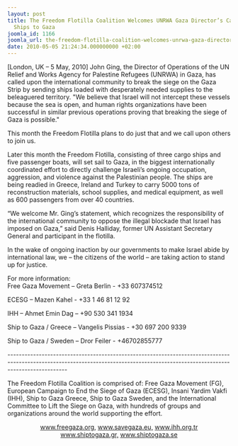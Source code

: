 ```yaml
---
layout: post
title: The Freedom Flotilla Coalition Welcomes UNRWA Gaza Director’s Call to Send
  Ships to Gaza
joomla_id: 1166
joomla_url: the-freedom-flotilla-coalition-welcomes-unrwa-gaza-directors-call-to-send-ships-to-gaza
date: 2010-05-05 21:24:34.000000000 +02:00
---
```

<p><strong></strong>[London, UK – 5 May, 2010] John Ging, the Director of Operations of the UN Relief and Works Agency for Palestine Refugees (UNRWA) in Gaza, has called upon the international community to break the siege on the Gaza Strip by sending ships loaded with desperately needed supplies to the beleaguered territory. "We believe that Israel will not intercept these vessels because the sea is open, and human rights organizations have been successful in similar previous operations proving that breaking the siege of Gaza is possible."</p>
<p>This month the Freedom Flotilla plans to do just that and we call upon others to join us.</p>
<p>Later this month the Freedom Flotilla, consisting of three cargo ships and five passenger boats, will set sail to Gaza, in the biggest internationally coordinated effort to directly challenge Israeli’s ongoing occupation, aggression, and violence against the Palestinian people. The ships are being readied in Greece, Ireland and Turkey to carry 5000 tons of reconstruction materials, school supplies, and medical equipment, as well as 600 passengers from over 40 countries.</p>
<p>“We welcome Mr. Ging’s statement, which recognizes the responsibility of the international community to oppose the illegal blockade that Israel has imposed on Gaza,” said Denis Halliday, former UN Assistant Secretary General and participant in the flotilla.</p>
<p>In the wake of ongoing inaction by our governments to make Israel abide by international law, we – the citizens of the world – are taking action to stand up for justice.</p>
<p>For more information:<br /> Free Gaza Movement – Greta Berlin - +33 607374512</p>
<p>ECESG – Mazen Kahel - +33 1 46 81 12 92</p>
<p>IHH – Ahmet Emin Dag – +90 530 341 1934</p>
<p>Ship to Gaza / Greece – Vangelis Pissias - +30 697 200 9339</p>
<p>Ship to Gaza / Sweden – Dror Feiler - +46702855777</p>
<p style="text-align: left;">---------------------------------------------------------------------------------------------------------------------------------------------------------------------------------</p>
<p>The Freedom Flotilla Coalition is comprised of: Free Gaza Movement (FG), European Campaign to End the Siege of Gaza (ECESG), Insani Yardim Vakfi (IHH), Ship to Gaza Greece, Ship to Gaza Sweden, and the International Committee to Lift the Siege on Gaza, with hundreds of groups and organizations around the world supporting the effort.</p>
<p style="text-align: center;"><a href="/">www.freegaza.org,</a> <a href="http://www.savegaza.eu/">www.savegaza.eu,</a> <a href="http://www.ihh.org.tr/">www.ihh.org.tr</a> <br /> <a href="http://www.shiptogaza.gr/">www.shiptogaza.gr,</a> <a href="http://www.shiptogaza.se/">www.shiptogaza.se</a></p>
